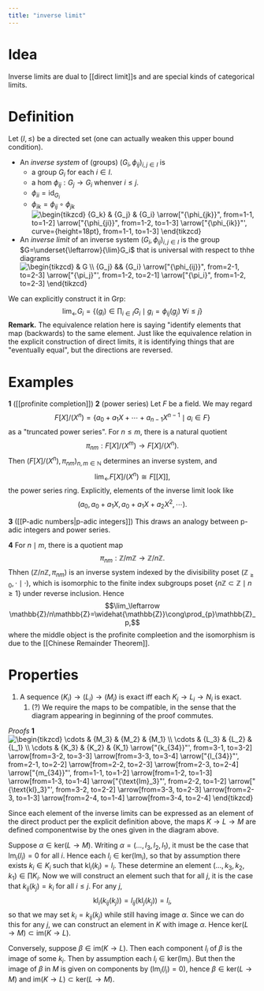 ```yaml
---
title: "inverse limit"
---
```


# Idea
Inverse limits are dual to [[direct limit]]s and are special kinds of categorical limits.

# Definition
Let $(I,\leq)$ be a directed set (one can actually weaken this upper bound condition).
- An *inverse system* of (groups) $(G_i,\phi_{ij})_{i,j\in I}$ is 
	- a group $G_i$ for each $i\in I$.
	- a hom $\phi_{ij}:G_j\to G_i$ whenver $i\leq j$.
	- $\phi_{ii}=\text{id}_{G_i}$
	- $\phi_{ik}=\phi_{ij}\circ\phi_{jk}$ 
<img align="center" src="https://i.upmath.me/svg/%5Cbegin%7Btikzcd%7D%0A%09%7BG_k%7D%20%26%20%7BG_j%7D%20%26%20%7BG_i%7D%0A%09%5Carrow%5B%22%7B%5Cphi_%7Bjk%7D%7D%22%2C%20from%3D1-1%2C%20to%3D1-2%5D%0A%09%5Carrow%5B%22%7B%5Cphi_%7Bji%7D%7D%22%2C%20from%3D1-2%2C%20to%3D1-3%5D%0A%09%5Carrow%5B%22%7B%5Cphi_%7Bik%7D%7D%22'%2C%20curve%3D%7Bheight%3D18pt%7D%2C%20from%3D1-1%2C%20to%3D1-3%5D%0A%5Cend%7Btikzcd%7D" alt="\begin{tikzcd}
	{G_k} &amp; {G_j} &amp; {G_i}
	\arrow[&quot;{\phi_{jk}}&quot;, from=1-1, to=1-2]
	\arrow[&quot;{\phi_{ji}}&quot;, from=1-2, to=1-3]
	\arrow[&quot;{\phi_{ik}}&quot;', curve={height=18pt}, from=1-1, to=1-3]
\end{tikzcd}" />
- An *inverse limit* of an inverse system $(G_i,\phi_{ij})_{i,j\in I}$ is the group $G=\underset{\leftarrow}{\lim}G_i$ that is universal with respect to thhe diagrams <img align="center" src="https://i.upmath.me/svg/%5Cbegin%7Btikzcd%7D%0A%09%26%20G%20%5C%5C%0A%09%7BG_j%7D%20%26%26%20%7BG_i%7D%0A%09%5Carrow%5B%22%7B%5Cphi_%7Bij%7D%7D%22%2C%20from%3D2-1%2C%20to%3D2-3%5D%0A%09%5Carrow%5B%22%7B%5Cpi_j%7D%22'%2C%20from%3D1-2%2C%20to%3D2-1%5D%0A%09%5Carrow%5B%22%7B%5Cpi_i%7D%22%2C%20from%3D1-2%2C%20to%3D2-3%5D%0A%5Cend%7Btikzcd%7D" alt="\begin{tikzcd}
	&amp; G \\
	{G_j} &amp;&amp; {G_i}
	\arrow[&quot;{\phi_{ij}}&quot;, from=2-1, to=2-3]
	\arrow[&quot;{\pi_j}&quot;', from=1-2, to=2-1]
	\arrow[&quot;{\pi_i}&quot;, from=1-2, to=2-3]
\end{tikzcd}" />

We can explicitly construct it in $\text{Grp}$:
$$
\lim_\leftarrow G_i=\{(g_i)\in\prod_{i\in I}G_i\mid g_i=\phi_{ij}(g_j)\ \forall i\leq j\}
$$
**Remark.** The equivalence relation here is saying "identify elements that map (backwards) to the same element. Just like the equivalence relation in the explicit construction of direct limits, it is identifying things that are "eventually equal", but the directions are reversed.

# Examples
**1** ([[profinite completion]])
 **2** (power series)
 Let $F$ be a field. We may regard
 $$ F[X]/(X^n)=\{a_0+a_1X+\cdots+a_{n-1}X^{n-1}\mid a_i\in F\} $$ 
 as a "truncated power series". For $n\leq m$, there is a natural quotient $$\pi_{nm}:F[X]/(X^m)\to F[X]/(X^n).$$ Then $(F[X]/(X^n),\pi_{nm})_{n,m\in\mathbb{N}}$ determines an inverse system, and
 $$ \lim_\leftarrow F[X]/(X^n)\cong F[[X]], $$ the power series ring. Explicitly, elements of the inverse limit look like $$ (a_0, a_0+a_1X,a_0+a_1X+a_2X^2,\cdots).$$

**3** ([[P-adic numbers|p-adic integers]])
 This draws an analogy between p-adic integers and power series.
 
 **4**
 For $n\mid m$, there is a quotient map $$\pi_{nm}:\mathbb{Z}/m\mathbb{Z}\to\mathbb{Z}/n\mathbb{Z}.$$ Thhen $(\mathbb{Z}/n\mathbb{Z},\pi_{nm})$ is an inverse system indexed by the divisibility poset $(\mathbb{Z}_{\geq 0},\cdot\mid\cdot)$, which is isomorphic to the finite index subgroups poset $\{n\mathbb{Z}\subset\mathbb{Z}\mid n\geq 1\}$ under reverse inclusion. Hence 
 $$\lim_\leftarrow \mathbb{Z}/n\mathbb{Z}=\widehat{\mathbb{Z}}\cong\prod_{p}\mathbb{Z}_p,$$
 where the middle object is the profinite compleetion and the isomorphism is due to the [[Chinese Remainder Theorem]].
 
 # Properties
 1. A sequence $(K_i)\to (L_i)\to (M_i)$ is exact iff each $K_i\to L_i\to N_i$ is exact.
	 1. (?) We require the maps to be compatible, in the sense that the diagram appearing in beginning of the proof commutes.

*Proofs*
**1**
<img align="center" src="https://i.upmath.me/svg/%5Cbegin%7Btikzcd%7D%0A%09%5Ccdots%20%26%20%7BM_3%7D%20%26%20%7BM_2%7D%20%26%20%7BM_1%7D%20%5C%5C%0A%09%5Ccdots%20%26%20%7BL_3%7D%20%26%20%7BL_2%7D%20%26%20%7BL_1%7D%20%5C%5C%0A%09%5Ccdots%20%26%20%7BK_3%7D%20%26%20%7BK_2%7D%20%26%20%7BK_1%7D%0A%09%5Carrow%5B%22%7Bk_%7B34%7D%7D%22'%2C%20from%3D3-1%2C%20to%3D3-2%5D%0A%09%5Carrow%5Bfrom%3D3-2%2C%20to%3D3-3%5D%0A%09%5Carrow%5Bfrom%3D3-3%2C%20to%3D3-4%5D%0A%09%5Carrow%5B%22%7Bl_%7B34%7D%7D%22'%2C%20from%3D2-1%2C%20to%3D2-2%5D%0A%09%5Carrow%5Bfrom%3D2-2%2C%20to%3D2-3%5D%0A%09%5Carrow%5Bfrom%3D2-3%2C%20to%3D2-4%5D%0A%09%5Carrow%5B%22%7Bm_%7B34%7D%7D%22'%2C%20from%3D1-1%2C%20to%3D1-2%5D%0A%09%5Carrow%5Bfrom%3D1-2%2C%20to%3D1-3%5D%0A%09%5Carrow%5Bfrom%3D1-3%2C%20to%3D1-4%5D%0A%09%5Carrow%5B%22%7B%5Ctext%7Blm%7D_3%7D%22'%2C%20from%3D2-2%2C%20to%3D1-2%5D%0A%09%5Carrow%5B%22%7B%5Ctext%7Bkl%7D_3%7D%22'%2C%20from%3D3-2%2C%20to%3D2-2%5D%0A%09%5Carrow%5Bfrom%3D3-3%2C%20to%3D2-3%5D%0A%09%5Carrow%5Bfrom%3D2-3%2C%20to%3D1-3%5D%0A%09%5Carrow%5Bfrom%3D2-4%2C%20to%3D1-4%5D%0A%09%5Carrow%5Bfrom%3D3-4%2C%20to%3D2-4%5D%0A%5Cend%7Btikzcd%7D" alt="\begin{tikzcd}
	\cdots &amp; {M_3} &amp; {M_2} &amp; {M_1} \\
	\cdots &amp; {L_3} &amp; {L_2} &amp; {L_1} \\
	\cdots &amp; {K_3} &amp; {K_2} &amp; {K_1}
	\arrow[&quot;{k_{34}}&quot;', from=3-1, to=3-2]
	\arrow[from=3-2, to=3-3]
	\arrow[from=3-3, to=3-4]
	\arrow[&quot;{l_{34}}&quot;', from=2-1, to=2-2]
	\arrow[from=2-2, to=2-3]
	\arrow[from=2-3, to=2-4]
	\arrow[&quot;{m_{34}}&quot;', from=1-1, to=1-2]
	\arrow[from=1-2, to=1-3]
	\arrow[from=1-3, to=1-4]
	\arrow[&quot;{\text{lm}_3}&quot;', from=2-2, to=1-2]
	\arrow[&quot;{\text{kl}_3}&quot;', from=3-2, to=2-2]
	\arrow[from=3-3, to=2-3]
	\arrow[from=2-3, to=1-3]
	\arrow[from=2-4, to=1-4]
	\arrow[from=3-4, to=2-4]
\end{tikzcd}" />

Since each element of the inverse limits can be expressed as an element of the direct product per the explicit definition above, the maps $K\to L\to M$ are defined componentwise by the ones given in the diagram above.

Suppose $\alpha\in\text{ker}(L\to M)$. Writing $\alpha=(\dots,l_3,l_2,l_1)$, it must be the case that $\text{lm}_i(l_i)=0$ for all $i$. Hence each $l_i\in\text{ker}(\text{lm}_i)$, so that by assumption there exists $k_i\in K_i$ such that $\text{kl}_i(k_i)=l_i$. These determine an element $(\dots,k_3,k_2,k_1)\in\prod K_i$. Now we will construct an element such that for all $j$, it is the case that $k_{ij}(k_j)=k_i$ for all $i\leq j$. For any $j$, $$\text{kl}_i(k_{ij}(k_j))=l_{ij}(\text{kl}_j(k_j))=l_i,$$ so that we may set $k_i=k_{ij}(k_j)$ while still having image $\alpha$. Since we can do this for any $j$, we can construct an element in $K$ with image $\alpha$. Hence $\text{ker}(L\to M)\subset\text{im}(K\to L)$.

Conversely, suppose $\beta\in\text{im}(K\to L)$. Then each component $l_i$ of $\beta$ is the image of some $k_i$. Then by assumption each $l_i\in\text{ker}(\text{lm}_i)$. But then the image of $\beta$ in $M$ is given on components by $(\text{lm}_i(l_i)=0)$, hence $\beta\in\text{ker}(L\to M)$ and $\text{im}(K\to L)\subset\text{ker}(L\to M)$.



